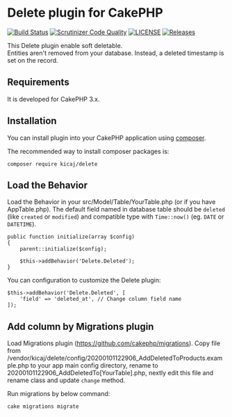 # Delete plugin for CakePHP

[![Build Status](https://scrutinizer-ci.com/g/kicaj/delete/badges/build.png?b=master)](https://scrutinizer-ci.com/g/kicaj/delete/build-status/master)
[![Scrutinizer Code Quality](https://scrutinizer-ci.com/g/kicaj/delete/badges/quality-score.png?b=master)](https://scrutinizer-ci.com/g/kicaj/delete/?branch=master)
[![LICENSE](https://img.shields.io/github/license/kicaj/delete.svg)](https://github.com/kicaj/delete/blob/master/LICENSE)
[![Releases](https://img.shields.io/github/release/kicaj/delete.svg)](https://github.com/kicaj/delete/releases)



This Delete plugin enable soft deletable.  
Entities aren't removed from your database. Instead, a deleted timestamp is set on the record.

## Requirements

It is developed for CakePHP 3.x.

## Installation

You can install plugin into your CakePHP application using [composer](http://getcomposer.org).

The recommended way to install composer packages is:
```
composer require kicaj/delete
```

Load the Behavior
---------------------

Load the Behavior in your src/Model/Table/YourTable.php (or if you have AppTable.php). The default field named in database table should be `deleted` (like `created` or `modified`) and compatible type with `Time::now()` (eg. `DATE` or `DATETIME`).
```
public function initialize(array $config)
{
    parent::initialize($config);

    $this->addBehavior('Delete.Deleted');
}
```

You can configuration to customize the Delete plugin:
```
$this->addBehavior('Delete.Deleted', [
    'field' => 'deleted_at', // Change column field name
]);
```

## Add column by Migrations plugin

Load Migrations plugin (https://github.com/cakephp/migrations).
Copy file from /vendor/kicaj/delete/config/20200101122906_AddDeletedToProducts.example.php to your app main config directory, rename to 20200101122906_AddDeletedTo[YourTable].php, nextly edit this file and rename class and update `change` method.

Run migrations by below command:

```
cake migrations migrate
```
